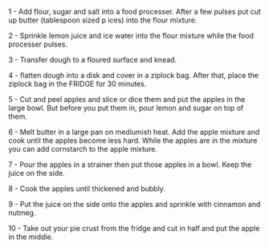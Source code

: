 1 - Add flour, sugar and salt into a food processer. After a few pulses put cut up butter (tablespoon sized p ices) into the flour mixture.

2 - Sprinkle lemon juice and ice water into the flour mixture while the food processer pulses.

3 - Transfer dough to a floured surface and knead.

4 - flatten dough into a disk and cover in a ziplock bag. After that, place the ziplock bag in the FRIDGE for 30 minutes.

5 - Cut and peel apples and slice or dice them and put the apples in the large bowl. But before you put them in, pour lemon and sugar on top of them.

6 - Melt butter in a large pan on mediumish heat. Add the apple mixture and cook until the apples become less hard. While the apples are in the mixture you can add cornstarch to the apple mixture.

7 - Pour the apples in a strainer then put those apples in a bowl. Keep the juice on the side.

8 - Cook the apples until thickened and bubbly.

9 - Put the juice on the side onto the apples and sprinkle with cinnamon and nutmeg.

10 - Take out your pie crust from the fridge and cut in half and put the apple in the middle.
